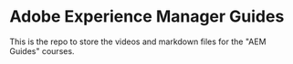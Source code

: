 # Adobe Experience Manager Guides

This is the repo to store the videos and markdown files for the "AEM Guides" courses.
